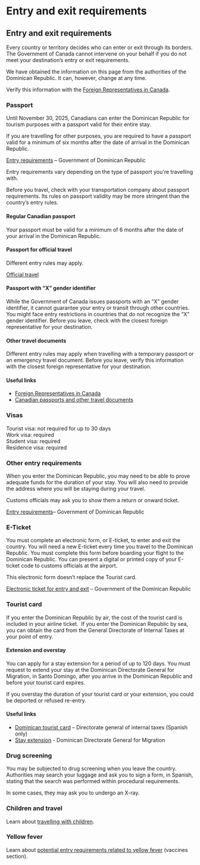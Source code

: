 # Entry and exit requirements

## Entry and exit requirements

Every country or territory decides who can enter or exit through its borders. The Government of Canada cannot intervene on your behalf if you do not meet your destination’s entry or exit requirements.

We have obtained the information on this page from the authorities of the Dominican Republic. It can, however, change at any time.

Verify this information with the [Foreign Representatives in Canada](https://www.international.gc.ca/protocol-protocole/reps.aspx?lang=eng).

### Passport

Until November 30, 2025, Canadians can enter the Dominican Republic for tourism purposes with a passport valid for their entire stay.

If you are travelling for other purposes, you are required to have a passport valid for a minimum of six months after the date of arrival in the Dominican Republic.

[Entry requirements](https://www.godominicanrepublic.com/travel/entry-requirements/) – Government of Dominican Republic

Entry requirements vary depending on the type of passport you're travelling with.

Before you travel, check with your transportation company about passport requirements. Its rules on passport validity may be more stringent than the country’s entry rules.

#### Regular Canadian passport

Your passport must be valid for a minimum of 6 months after the date of your arrival in the Dominican Republic.

#### Passport for official travel

Different entry rules may apply.

[Official travel](https://www.canada.ca/en/immigration-refugees-citizenship/services/canadian-passports/official-travel.html)

#### Passport with “X” gender identifier

While the Government of Canada issues passports with an “X” gender identifier, it cannot guarantee your entry or transit through other countries. You might face entry restrictions in countries that do not recognize the “X” gender identifier. Before you leave, check with the closest foreign representative for your destination.

#### Other travel documents

Different entry rules may apply when travelling with a temporary passport or an emergency travel document. Before you leave, verify this information with the closest foreign representative for your destination.

#### Useful links

* [Foreign Representatives in Canada](https://www.international.gc.ca/protocol-protocole/reps.aspx?lang=eng)
* [Canadian passports and other travel documents](http://www.canada.ca/passport)

### Visas

Tourist visa: not required for up to 30 days  
 Work visa: required  
 Student visa: required  
 Residence visa: required

### Other entry requirements

When you enter the Dominican Republic, you may need to be able to prove adequate funds for the duration of your stay. You will also need to provide the address where you will be staying during your travel.

Customs officials may ask you to show them a return or onward ticket.

[Entry requirements](https://www.godominicanrepublic.com/travel/entry-requirements/)– Government of Dominican Republic

### E-Ticket

You must complete an electronic form, or E-ticket, to enter and exit the country. You will need a new E-ticket every time you travel to the Dominican Republic. You must complete this form before boarding your flight to the Dominican Republic. You can present a digital or printed copy of your E-ticket code to customs officials at the airport.

This electronic form doesn’t replace the Tourist card.

[Electronic ticket for entry and exit](https://eticket.migracion.gob.do/) – Government of the Dominican Republic

### Tourist card

If you enter the Dominican Republic by air, the cost of the tourist card is included in your airline ticket.  If you enter the Dominican Republic by sea, you can obtain the card from the General Directorate of Internal Taxes at your point of entry.

#### Extension and overstay

You can apply for a stay extension for a period of up to 120 days. You must request to extend your stay at the Dominican Directorate General for Migration, in Santo Domingo, after you arrive in the Dominican Republic and before your tourist card expires.

If you overstay the duration of your tourist card or your extension, you could be deported or refused re-entry.

#### Useful links

* [Dominican tourist card](https://dgii.gov.do/sobreTarjetaTurista/Paginas/default.aspx) – Directorate general of internal taxes (Spanish only)
* [Stay extension](https://www.migracion.gob.do/) - Dominican Directorate General for Migration

### Drug screening

You may be subjected to drug screening when you leave the country. Authorities may search your luggage and ask you to sign a form, in Spanish, stating that the search was performed within procedural requirements.

In some cases, they may ask you to undergo an X-ray.

### Children and travel

Learn about [travelling with children](http://travel.gc.ca/travelling/children).

### Yellow fever

Learn about [potential entry requirements related to yellow fever](#health) (vaccines section).